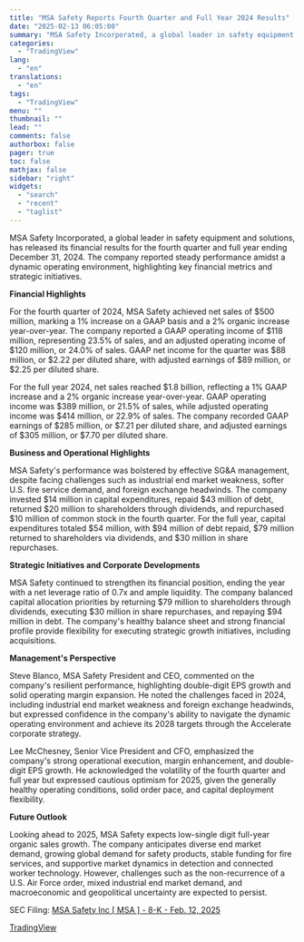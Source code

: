 ```yaml
---
title: "MSA Safety Reports Fourth Quarter and Full Year 2024 Results"
date: "2025-02-13 06:05:00"
summary: "MSA Safety Incorporated, a global leader in safety equipment and solutions, has released its financial results for the fourth quarter and full year ending December 31, 2024. The company reported steady performance amidst a dynamic operating environment, highlighting key financial metrics and strategic initiatives. Financial Highlights For the fourth quarter..."
categories:
  - "TradingView"
lang:
  - "en"
translations:
  - "en"
tags:
  - "TradingView"
menu: ""
thumbnail: ""
lead: ""
comments: false
authorbox: false
pager: true
toc: false
mathjax: false
sidebar: "right"
widgets:
  - "search"
  - "recent"
  - "taglist"
---
```


MSA Safety Incorporated, a global leader in safety equipment and solutions, has released its financial results for the fourth quarter and full year ending December 31, 2024. The company reported steady performance amidst a dynamic operating environment, highlighting key financial metrics and strategic initiatives.

**Financial Highlights**

For the fourth quarter of 2024, MSA Safety achieved net sales of $500 million, marking a 1% increase on a GAAP basis and a 2% organic increase year-over-year. The company reported a GAAP operating income of $118 million, representing 23.5% of sales, and an adjusted operating income of $120 million, or 24.0% of sales. GAAP net income for the quarter was $88 million, or $2.22 per diluted share, with adjusted earnings of $89 million, or $2.25 per diluted share.

For the full year 2024, net sales reached $1.8 billion, reflecting a 1% GAAP increase and a 2% organic increase year-over-year. GAAP operating income was $389 million, or 21.5% of sales, while adjusted operating income was $414 million, or 22.9% of sales. The company recorded GAAP earnings of $285 million, or $7.21 per diluted share, and adjusted earnings of $305 million, or $7.70 per diluted share.

**Business and Operational Highlights**

MSA Safety's performance was bolstered by effective SG&A management, despite facing challenges such as industrial end market weakness, softer U.S. fire service demand, and foreign exchange headwinds. The company invested $14 million in capital expenditures, repaid $43 million of debt, returned $20 million to shareholders through dividends, and repurchased $10 million of common stock in the fourth quarter. For the full year, capital expenditures totaled $54 million, with $94 million of debt repaid, $79 million returned to shareholders via dividends, and $30 million in share repurchases.

**Strategic Initiatives and Corporate Developments**

MSA Safety continued to strengthen its financial position, ending the year with a net leverage ratio of 0.7x and ample liquidity. The company balanced capital allocation priorities by returning $79 million to shareholders through dividends, executing $30 million in share repurchases, and repaying $94 million in debt. The company's healthy balance sheet and strong financial profile provide flexibility for executing strategic growth initiatives, including acquisitions.

**Management's Perspective**

Steve Blanco, MSA Safety President and CEO, commented on the company's resilient performance, highlighting double-digit EPS growth and solid operating margin expansion. He noted the challenges faced in 2024, including industrial end market weakness and foreign exchange headwinds, but expressed confidence in the company's ability to navigate the dynamic operating environment and achieve its 2028 targets through the Accelerate corporate strategy.

Lee McChesney, Senior Vice President and CFO, emphasized the company's strong operational execution, margin enhancement, and double-digit EPS growth. He acknowledged the volatility of the fourth quarter and full year but expressed cautious optimism for 2025, given the generally healthy operating conditions, solid order pace, and capital deployment flexibility.

**Future Outlook**

Looking ahead to 2025, MSA Safety expects low-single digit full-year organic sales growth. The company anticipates diverse end market demand, growing global demand for safety products, stable funding for fire services, and supportive market dynamics in detection and connected worker technology. However, challenges such as the non-recurrence of a U.S. Air Force order, mixed industrial end market demand, and macroeconomic and geopolitical uncertainty are expected to persist.

SEC Filing: [MSA Safety Inc [ MSA ] - 8-K - Feb. 12, 2025](https://www.sec.gov/Archives/edgar/data/66570/000006657025000004/msa-20250212.htm)

[TradingView](https://www.tradingview.com/news/tradingview:dd72fa0362df3:0-msa-safety-reports-fourth-quarter-and-full-year-2024-results/)

